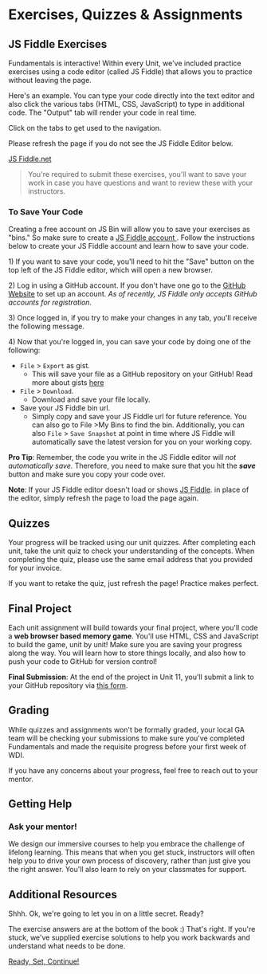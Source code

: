 # Exercises, Quizzes & Assignments

## JS Fiddle Exercises

Fundamentals is interactive! Within every Unit, we've included practice exercises using a code editor \(called JS Fiddle\) that allows you to practice without leaving the page.

Here's an example. You can type your code directly into the text editor and also click the various tabs \(HTML, CSS, JavaScript\) to type in additional code. The "Output" tab will render your code in real time.

Click on the tabs to get used to the navigation.

Please refresh the page if you do not see the JS Fiddle Editor below.

[JS Fiddle.net](//jsfiddle.net/Asiphile/mc218gqo/embedded/html,result/)

> You're required to submit these exercises, you'll want to save your work in case you have questions and want to review these with your instructors.

### To Save Your Code

Creating a free account on JS Bin will allow you to save your exercises as "bins." So make sure to create a [JS Fiddle account ](https://jsfiddle.net/user/signup/). Follow the instructions below to create your JS Fiddle account and learn how to save your code.

1\) If you want to save your code, you'll need to hit the "Save" button on the top left of the JS Fiddle editor, which will open a new browser.

2\) Log in using a GitHub account. If you don't have one go to the [GitHub Website](https://github.com/) to set up an account. _As of recently, JS Fiddle only accepts GitHub accounts for registration._

3\) Once logged in, if you try to make your changes in any tab, you'll receive the following message.

4\) Now that you're logged in, you can save your code by doing one of the following:

* `File` &gt; `Export` as gist.
  * This will save your file as a GitHub repository on your GitHub! Read more about gists [here](https://help.github.com/articles/about-gists/)
* `File` &gt; `Download`. 
  * Download and save your file locally.
* Save your JS Fiddle bin url. 
  * Simply copy and save your JS Fiddle url for future reference. You can also go to File &gt;My Bins to find the bin. Additionally, you can also `File` &gt; `Save Snapshot` at point in time where JS Fiddle will automatically save the latest version for you on your working copy.

**Pro Tip**: Remember, the code you write in the JS Fiddle editor will _not automatically save._ Therefore, you need to make sure that you hit the _**save**_ button and make sure you copy your code over.

**Note**: If your JS Fiddle editor doesn't load or shows [JS Fiddle](https://jsfiddle.net/Asiphile/mc218gqo/embedded/html,result). in place of the editor, simply refresh the page to load the page again.

## Quizzes

Your progress will be tracked using our unit quizzes. After completing each unit, take the unit quiz to check your understanding of the concepts. When completing the quiz, please use the same email address that you provided for your invoice.

If you want to retake the quiz, just refresh the page! Practice makes perfect.

## Final Project

Each unit assignment will build towards your final project, where you'll code a **web browser based memory game**. You'll use HTML, CSS and JavaScript to build the game, unit by unit! Make sure you are saving your progress along the way. You will learn how to store things locally, and also how to push your code to GitHub for version control!

**Final Submission**: At the end of the project in Unit 11, you'll submit a link to your GitHub repository via [this form](https://ga-immersives.typeform.com/to/UHC5Yp).

## Grading

While quizzes and assignments won't be formally graded, your local GA team will be checking your submissions to make sure you've completed Fundamentals and made the requisite progress before your first week of WDI.

If you have any concerns about your progress, feel free to reach out to your mentor.

## Getting Help

### Ask your mentor!

We design our immersive courses to help you embrace the challenge of lifelong learning. This means that when you get stuck, instructors will often help you to drive your own process of discovery, rather than just give you the right answer. You'll also learn to rely on your classmates for support.

## Additional Resources

Shhh. Ok, we're going to let you in on a little secret. Ready?

The exercise answers are at the bottom of the book :\) That's right. If you're stuck, we've supplied exercise solutions to help you work backwards and understand what needs to be done.

[Ready, Set, Continue!](../developer-foundations-intro/)

